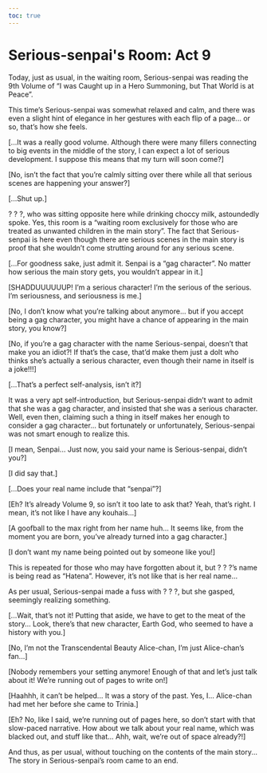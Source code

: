 ```yaml
---
toc: true
---
```


# Serious-senpai's Room: Act 9

Today, just as usual, in the waiting room, Serious-senpai was reading the 9th
Volume of “I was Caught up in a Hero Summoning, but That World is at Peace”.

This time’s Serious-senpai was somewhat relaxed and calm, and there was even a
slight hint of elegance in her gestures with each flip of a page... or so,
that’s how she feels.

[...It was a really good volume. Although there were many fillers connecting to
big events in the middle of the story, I can expect a lot of serious
development. I suppose this means that my turn will soon come?]

[No, isn’t the fact that you’re calmly sitting over there while all that serious
scenes are happening your answer?]

[...Shut up.]

? ? ?, who was sitting opposite here while drinking choccy milk, astoundedly
spoke. Yes, this room is a “waiting room exclusively for those who are treated
as unwanted children in the main story”. The fact that Serious-senpai is here
even though there are serious scenes in the main story is proof that she
wouldn’t come strutting around for any serious scene.

[...For goodness sake, just admit it. Senpai is a “gag character”. No matter how
serious the main story gets, you wouldn’t appear in it.]

[SHADDUUUUUUP! I’m a serious character! I’m the serious of the serious. I’m
seriousness, and seriousness is me.]

[No, I don’t know what you’re talking about anymore... but if you accept being a
gag character, you might have a chance of appearing in the main story, you
know?]

[No, if you’re a gag character with the name Serious-senpai, doesn’t that make
you an idiot?! If that’s the case, that’d make them just a dolt who thinks she’s
actually a serious character, even though their name in itself is a joke!!!]

[...That’s a perfect self-analysis, isn’t it?]

It was a very apt self-introduction, but Serious-senpai didn’t want to admit
that she was a gag character, and insisted that she was a serious character.
Well, even then, claiming such a thing in itself makes her enough to consider a
gag character... but fortunately or unfortunately, Serious-senpai was not smart
enough to realize this.

[I mean, Senpai... Just now, you said your name is Serious-senpai, didn’t you?]

[I did say that.]

[...Does your real name include that “senpai”?]

[Eh? It’s already Volume 9, so isn’t it too late to ask that? Yeah, that’s
right. I mean, it’s not like I have any kouhais...]

[A goofball to the max right from her name huh... It seems like, from the moment
you are born, you’ve already turned into a gag character.]

[I don’t want my name being pointed out by someone like you!]

This is repeated for those who may have forgotten about it, but ? ? ?’s name is
being read as “Hatena”. However, it’s not like that is her real name...

As per usual, Serious-senpai made a fuss with ? ? ?, but she gasped, seemingly
realizing something.

[...Wait, that’s not it! Putting that aside, we have to get to the meat of the
story... Look, there’s that new character, Earth God, who seemed to have a
history with you.]

[No, I’m not the Transcendental Beauty Alice-chan, I’m just Alice-chan’s fan...]

[Nobody remembers your setting anymore! Enough of that and let’s just talk about
it! We’re running out of pages to write on!]

[Haahhh, it can’t be helped... It was a story of the past. Yes, I... Alice-chan
had met her before she came to Trinia.]

[Eh? No, like I said, we’re running out of pages here, so don’t start with that
slow-paced narrative. How about we talk about your real name, which was blacked
out, and stuff like that... Ahh, wait, we’re out of space already?!]

And thus, as per usual, without touching on the contents of the main story...
The story in Serious-senpai’s room came to an end.
